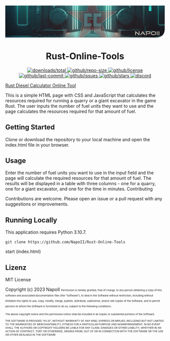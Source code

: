 <p align="center">
<a href="https://github.com/NapoII">
    <img src="Readme_top.png"  alt="NapoII">
</a>
</p>

<center>

# Rust-Online-Tools 
</center>

<p align="center">
<a href="https://github.com/NapoII/Rust-Online-Tools /archive/refs/heads/main.zip">
    <img src="https://img.shields.io/github/downloads/NapoII/Rust-Online-Tools /total" alt="downloads/total">
</a>

<a href="https://github.com/NapoII/Rust-Online-Tools /archive/refs/heads/main.zip">
    <img src="https://img.shields.io/github/repo-size/NapoII/Rust-Online-Tools " alt="github/repo-size">
</a>

<a href="https://github.com/NapoII/Rust-Online-Tools /blob/main/LICENSE">
    <img src="https://img.shields.io/github/license/NapoII/Rust-Online-Tools " alt="github/license">
</a>

<a href="https://github.com/NapoII/Rust-Online-Tools /actions">
    <img src="https://img.shields.io/github/last-commit/NapoII/Rust-Online-Tools " alt="github/last-commit">
</a>

<a href="https://github.com/NapoII/Rust-Online-Tools /issues">
    <img src="https://img.shields.io/github/issues/NapoII/Rust-Online-Tools ?style=plastic" alt="github/issues">
</a>

<a href="https://github.com/NapoII/Rust-Online-Tools /stargazers">
    <img src="https://img.shields.io/github/stars/NapoII/Rust-Online-Tools ?style=social" alt="github/stars">
</a>

<a href="https://discord.gg/g7EW4P65">
    <img src="https://img.shields.io/discord/190307701169979393?style=plastic" alt="discord">
</a>
</p>

<a href="https://napoii.github.io/Rust-Online-Tools /">Rust Diesel Calculator Online Tool</a>


This is a simple HTML page with CSS and JavaScript that calculates the resources required for running a quarry or a giant excavator in the game Rust. The user inputs the number of fuel units they want to use and the page calculates the resources required for that amount of fuel.

## Getting Started

Clone or download the repository to your local machine and open the index.html file in your browser.

## Usage

Enter the number of fuel units you want to use in the input field and the page will calculate the required resources for that amount of fuel. The results will be displayed in a table with three columns - one for a quarry, one for a giant excavator, and one for the time in minutes.
Contributing

Contributions are welcome. Please open an issue or a pull request with any suggestions or improvements.
## Running Locally

This application requires Python 3.10.7.
```
git clone https://github.com/NapoII/Rust-Online-Tools 
```
start (index.html)

## Lizenz

MIT License

Copyright (c) 2023 NapoII
<small><small><small>
Permission is hereby granted, free of charge, to any person obtaining a copy
of this software and associated documentation files (the "Software"), to deal
in the Software without restriction, including without limitation the rights
to use, copy, modify, merge, publish, distribute, sublicense, and/or sell
copies of the Software, and to permit persons to whom the Software is
furnished to do so, subject to the following conditions:

The above copyright notice and this permission notice shall be included in all
copies or substantial portions of the Software.

THE SOFTWARE IS PROVIDED "AS IS", WITHOUT WARRANTY OF ANY KIND, EXPRESS OR
IMPLIED, INCLUDING BUT NOT LIMITED TO THE WARRANTIES OF MERCHANTABILITY,
FITNESS FOR A PARTICULAR PURPOSE AND NONINFRINGEMENT. IN NO EVENT SHALL THE
AUTHORS OR COPYRIGHT HOLDERS BE LIABLE FOR ANY CLAIM, DAMAGES OR OTHER
LIABILITY, WHETHER IN AN ACTION OF CONTRACT, TORT OR OTHERWISE, ARISING FROM,
OUT OF OR IN CONNECTION WITH THE SOFTWARE OR THE USE OR OTHER DEALINGS IN THE
SOFTWARE
</small>
